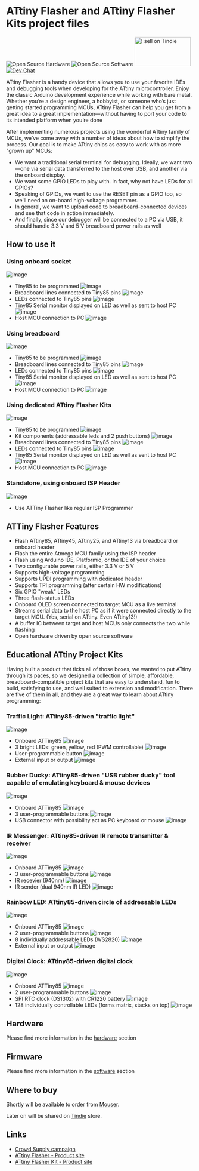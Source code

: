 # ATtiny Flasher and ATtiny Flasher Kits project files

![Open Source Hardware](/doc/images/open-source-hardware-logo.png)
![Open Source Software](/doc/images/open-source-software-logo.png)
<a href="https://www.tindie.com/stores/sonocotta/?ref=offsite_badges&utm_source=sellers_andrey-malyshenko&utm_medium=badges&utm_campaign=badge_medium"><img src="https://d2ss6ovg47m0r5.cloudfront.net/badges/tindie-mediums.png" alt="I sell on Tindie" width="150" height="78"></a>
<br />
[![Dev Chat](https://img.shields.io/discord/1233306441469657140?logo=discord&label=discord&style=flat-square)](https://discord.gg/PtnaAaQMpS)

ATtiny Flasher is a handy device that allows you to use your favorite IDEs and debugging tools when developing for the ATtiny microcontroller. Enjoy the classic Arduino development experience while working with bare metal. Whether you’re a design engineer, a hobbyist, or someone who’s just getting started programming MCUs, ATtiny Flasher can help you get from a great idea to a great implementation—without having to port your code to its intended platform when you’re done

After implementing numerous projects using the wonderful ATtiny family of MCUs, we’ve come away with a number of ideas about how to simplify the process. Our goal is to make ATtiny chips as easy to work with as more "grown up" MCUs:
- We want a traditional serial terminal for debugging. Ideally, we want two—one via serial data transferred to the host over USB, and another via the onboard display.
- We want some GPIO LEDs to play with. In fact, why not have LEDs for all GPIOs?
- Speaking of GPIOs, we want to use the RESET pin as a GPIO too, so we'll need an on-board high-voltage programmer.
- In general, we want to upload code to breadboard-connected devices and see that code in action immediately.
- And finally, since our debugger will be connected to a PC via USB, it should handle 3.3 V and 5 V breadboard power rails as well

## How to use it

### Using onboard socket

![image](https://user-images.githubusercontent.com/5459747/145794310-4a41d491-20d0-4a6e-aec5-e476e50f1972.png)
- Tiny85 to be programmed ![image](https://user-images.githubusercontent.com/5459747/145794452-28c62861-e127-4d99-9208-2541a7b45062.png)
- Breadboard lines connected to Tiny85 pins ![image](https://user-images.githubusercontent.com/5459747/145794470-71d8ed3d-89c2-4ec9-a671-21e9bb452a44.png)
- LEDs connected to Tiny85 pins ![image](https://user-images.githubusercontent.com/5459747/145794488-3a0da93e-0e51-42a2-ac87-59283e536fa3.png)
- Tiny85 Serial monitor displayed on LED as well as sent to host PC ![image](https://user-images.githubusercontent.com/5459747/145794656-6752d589-8a13-49ae-be51-29bedecc82eb.png)
- Host MCU connection to PC ![image](https://user-images.githubusercontent.com/5459747/145794529-9359fdc7-d663-4259-9b59-2cdfbd5ad2c9.png)

### Using breadboard

![image](https://user-images.githubusercontent.com/5459747/145795092-5d8e3d47-a672-4102-960f-d47f2bbc278a.png)
- Tiny85 to be programmed ![image](https://user-images.githubusercontent.com/5459747/145794452-28c62861-e127-4d99-9208-2541a7b45062.png)
- Breadboard lines connected to Tiny85 pins ![image](https://user-images.githubusercontent.com/5459747/145794470-71d8ed3d-89c2-4ec9-a671-21e9bb452a44.png)
- LEDs connected to Tiny85 pins ![image](https://user-images.githubusercontent.com/5459747/145794488-3a0da93e-0e51-42a2-ac87-59283e536fa3.png)
- Tiny85 Serial monitor displayed on LED as well as sent to host PC ![image](https://user-images.githubusercontent.com/5459747/145794656-6752d589-8a13-49ae-be51-29bedecc82eb.png)
- Host MCU connection to PC ![image](https://user-images.githubusercontent.com/5459747/145794529-9359fdc7-d663-4259-9b59-2cdfbd5ad2c9.png)

### Using dedicated ATtiny Flasher Kits

![image](https://user-images.githubusercontent.com/5459747/145795387-35692cc8-04b7-4e2f-94a4-4cc9e8997996.png)
- Tiny85 to be programmed ![image](https://user-images.githubusercontent.com/5459747/145794452-28c62861-e127-4d99-9208-2541a7b45062.png)
- Kit components (addressable leds and 2 push buttons) ![image](https://user-images.githubusercontent.com/5459747/145795479-d2dde429-0848-4ffb-8ffa-03a7a626c1ca.png)
- Breadboard lines connected to Tiny85 pins ![image](https://user-images.githubusercontent.com/5459747/145794470-71d8ed3d-89c2-4ec9-a671-21e9bb452a44.png)
- LEDs connected to Tiny85 pins ![image](https://user-images.githubusercontent.com/5459747/145794488-3a0da93e-0e51-42a2-ac87-59283e536fa3.png)
- Tiny85 Serial monitor displayed on LED as well as sent to host PC ![image](https://user-images.githubusercontent.com/5459747/145794656-6752d589-8a13-49ae-be51-29bedecc82eb.png)
- Host MCU connection to PC ![image](https://user-images.githubusercontent.com/5459747/145794529-9359fdc7-d663-4259-9b59-2cdfbd5ad2c9.png)

### Standalone, using onboard ISP Header 
![image](https://user-images.githubusercontent.com/5459747/145794841-b2c4e7b8-c874-4d39-adbe-7e683b24a473.png)
- Use ATTiny Flasher like regular ISP Programmer

## ATTiny Flasher Features

- Flash ATtiny85, ATtiny45, ATtiny25, and ATtiny13 via breadboard or onboard header
- Flash the entire Atmega MCU family using the ISP header
- Flash using Arduino IDE, Platformio, or the IDE of your choice
- Two configurable power rails, either 3.3 V or 5 V
- Supports high-voltage programming
- Supports UPDI programming with dedicated header
- Supports TPI programming (after certain HW modifications)
- Six GPIO "weak" LEDs
- Three flash-status LEDs
- Onboard OLED screen connected to target MCU as a live terminal
- Streams serial data to the host PC as if it were connected directly to the target MCU. (Yes, serial on ATtiny. Even ATtiny13!)
- A buffer IC between target and host MCUs only connects the two while flashing
- Open hardware driven by open source software

## Educational ATtiny Project Kits

Having built a product that ticks all of those boxes, we wanted to put ATtiny through its paces, so we designed a collection of simple, affordable, breadboard-compatible project kits that are easy to understand, fun to build, satisfying to use, and well suited to extension and modification. There are five of them in all, and they are a great way to learn about ATtiny programming:

### Traffic Light: ATtiny85-driven "traffic light"

![image](https://user-images.githubusercontent.com/5459747/145796683-79122025-ec81-48d7-9f73-33477eac7129.png)

- Onboard ATTiny85 ![image](https://user-images.githubusercontent.com/5459747/145796865-d5a6c178-560d-44e9-987f-3b413a4d1c9d.png)
- 3 bright LEDs: green, yellow, red (PWM controllable) ![image](https://user-images.githubusercontent.com/5459747/145796892-a14c619c-7834-4a60-9213-c4971d18646f.png)
- User-programmable button ![image](https://user-images.githubusercontent.com/5459747/145796912-b3854fe7-b8bb-4fbb-8795-e396ad15a813.png)
- External input or output ![image](https://user-images.githubusercontent.com/5459747/145796941-0d2c1932-92d3-4145-9b01-5af8f0ee9c48.png)

### Rubber Ducky: ATtiny85-driven "USB rubber ducky" tool capable of emulating keyboard & mouse devices

![image](https://user-images.githubusercontent.com/5459747/145797260-2f965c6e-cff2-4b7d-b6cc-6f5a37b34abe.png)

- Onboard ATTiny85 ![image](https://user-images.githubusercontent.com/5459747/145796865-d5a6c178-560d-44e9-987f-3b413a4d1c9d.png)
- 3 user-programmable buttons ![image](https://user-images.githubusercontent.com/5459747/145796912-b3854fe7-b8bb-4fbb-8795-e396ad15a813.png)
- USB connector with possibility act as PC keyboard or mouse ![image](https://user-images.githubusercontent.com/5459747/145796941-0d2c1932-92d3-4145-9b01-5af8f0ee9c48.png)

### IR Messenger: ATtiny85-driven IR remote transmitter & receiver

![image](https://user-images.githubusercontent.com/5459747/145797635-f74de5e0-80a9-4919-959b-2ff164ff9299.png)

- Onboard ATTiny85 ![image](https://user-images.githubusercontent.com/5459747/145796865-d5a6c178-560d-44e9-987f-3b413a4d1c9d.png)
- 3 user-programmable buttons ![image](https://user-images.githubusercontent.com/5459747/145796912-b3854fe7-b8bb-4fbb-8795-e396ad15a813.png)
- IR recevier (940nm) ![image](https://user-images.githubusercontent.com/5459747/145796941-0d2c1932-92d3-4145-9b01-5af8f0ee9c48.png)
- IR sender (dual 940nm IR LED) ![image](https://user-images.githubusercontent.com/5459747/145797786-d6326a19-1ce1-4668-8aad-e209e317f274.png)

### Rainbow LED: ATtiny85-driven circle of addressable LEDs

![image](https://user-images.githubusercontent.com/5459747/145797962-efee1b16-2bdd-4cac-9596-0881f9976e6b.png)

- Onboard ATTiny85 ![image](https://user-images.githubusercontent.com/5459747/145796865-d5a6c178-560d-44e9-987f-3b413a4d1c9d.png)
- 2 user-programmable buttons ![image](https://user-images.githubusercontent.com/5459747/145796912-b3854fe7-b8bb-4fbb-8795-e396ad15a813.png)
- 8 individually addressable LEDs (WS2820) ![image](https://user-images.githubusercontent.com/5459747/145796941-0d2c1932-92d3-4145-9b01-5af8f0ee9c48.png)
- External input or output ![image](https://user-images.githubusercontent.com/5459747/145797786-d6326a19-1ce1-4668-8aad-e209e317f274.png)

### Digital Clock: ATtiny85-driven digital clock

![image](https://user-images.githubusercontent.com/5459747/145798488-0826000f-f39c-4c39-b183-5cd802265cf4.png)
- Onboard ATTiny85 ![image](https://user-images.githubusercontent.com/5459747/145796865-d5a6c178-560d-44e9-987f-3b413a4d1c9d.png)
- 2 user-programmable buttons ![image](https://user-images.githubusercontent.com/5459747/145796912-b3854fe7-b8bb-4fbb-8795-e396ad15a813.png)
- SPI RTC clock (DS1302) with CR1220 battery ![image](https://user-images.githubusercontent.com/5459747/145798700-1908f86c-6ebe-497f-a6d1-646ad6136e34.png)
- 128 individually controllable LEDs (forms matrix, stacks on top) ![image](https://user-images.githubusercontent.com/5459747/145798776-0b706323-819d-4981-a2d9-117fb646b131.png)

## Hardware

Please find more information in the [hardware](/hardware) section

## Firmware

Please find more information in the [software](/firmware) section

## Where to buy

Shortly will be available to order from [Mouser](https://mouser.com).

Later on will be shared on [Tindie](https://www.tindie.com/) store.

## Links

- [Crowd Supply campaign](https://www.crowdsupply.com/sonocotta/attiny-flasher)
- [ATtiny Flasher - Product site](https://sonocotta.com/attiny-flasher/)
- [ATtiny Flasher Kit - Product site](https://sonocotta.com/attiny-flasher-kit/)
